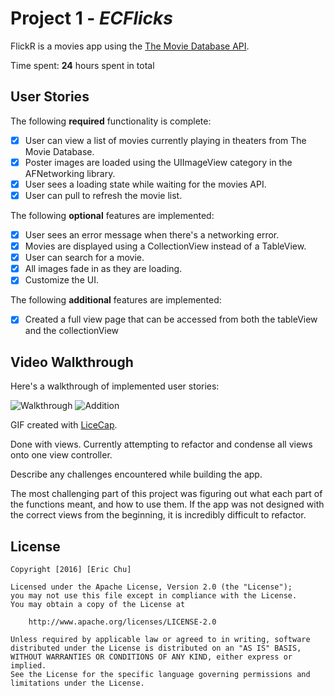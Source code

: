 # Project 1 - *ECFlicks*

FlickR is a movies app using the [The Movie Database API](http://docs.themoviedb.apiary.io/#).

Time spent: **24** hours spent in total

## User Stories

The following **required** functionality is complete:

- [x] User can view a list of movies currently playing in theaters from The Movie Database.
- [x] Poster images are loaded using the UIImageView category in the AFNetworking library.
- [x] User sees a loading state while waiting for the movies API.
- [x] User can pull to refresh the movie list.

The following **optional** features are implemented:

- [x] User sees an error message when there's a networking error.
- [x] Movies are displayed using a CollectionView instead of a TableView.
- [x] User can search for a movie.
- [x] All images fade in as they are loading.
- [x] Customize the UI.

The following **additional** features are implemented:

- [x] Created a full view page that can be accessed from both the tableView and the collectionView


## Video Walkthrough 

Here's a walkthrough of implemented user stories:


![Walkthrough](DemoWTwReloadUpdated.gif)
![Addition](animationAddition.gif)

GIF created with [LiceCap](http://www.cockos.com/licecap/).

Done with views. Currently attempting to refactor and condense all views onto one view controller.

Describe any challenges encountered while building the app.

The most challenging part of this project was figuring out what each part of the functions meant, and how to use them.
If the app was not designed with the correct views from the beginning, it is incredibly difficult to refactor.

## License

    Copyright [2016] [Eric Chu]

    Licensed under the Apache License, Version 2.0 (the "License");
    you may not use this file except in compliance with the License.
    You may obtain a copy of the License at

        http://www.apache.org/licenses/LICENSE-2.0

    Unless required by applicable law or agreed to in writing, software
    distributed under the License is distributed on an "AS IS" BASIS,
    WITHOUT WARRANTIES OR CONDITIONS OF ANY KIND, either express or implied.
    See the License for the specific language governing permissions and
    limitations under the License.